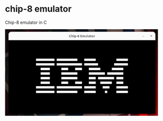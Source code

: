# chip-8 emulator
Chip-8 emulator in C


![Alt text](/Screenshot%20from%202023-08-07%2018-25-04.png?raw=true "Screenshot")
